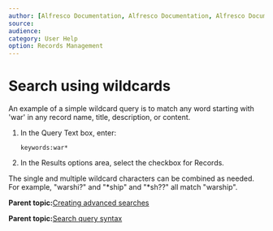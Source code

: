```yaml
---
author: [Alfresco Documentation, Alfresco Documentation, Alfresco Documentation]
source: 
audience: 
category: User Help
option: Records Management
---
```


# Search using wildcards

An example of a simple wildcard query is to match any word starting with 'war' in any record name, title, description, or content.

1.  In the Query Text box, enter:

    `keywords:war*`

2.  In the Results options area, select the checkbox for Records.


The single and multiple wildcard characters can be combined as needed. For example, "warshi?" and "\*ship" and "\*sh??" all match "warship".

**Parent topic:**[Creating advanced searches](../concepts/rm-gs-search-adv.md)

**Parent topic:**[Search query syntax](../concepts/rm-search-syntax.md)

